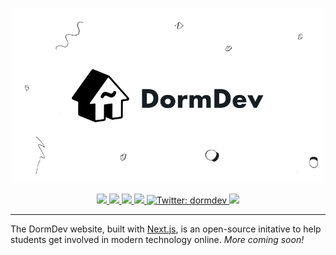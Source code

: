 <!-- Banner Image -->

<p align="center">
<a href="https://dormdev.com"><img src="./public/assets/header.png" width="500" alt="DormDev header"></a>
</p>

<p align="center">
  <a aria-label="CircleCI" href="https://circleci.com/gh/dormdev/dormdev">
    <img src="https://img.shields.io/circleci/project/github/badges/shields/master?style=flat-square">
  </a>
  <a aria-label="PRs Welcome" href="https://github.com/dormdev/dormdev/blob/master/CONTRIBUTING.md">
    <img src="https://img.shields.io/badge/PRs-welcome-brightgreen.svg?style=flat-square">
  </a>
  <a aria-label="Contributors" href="https://github.com/dormdev/dormdev/graphs/contributors">
    <img src="https://img.shields.io/github/contributors/dormdev/dormdev.svg?style=flat-square">
  </a>  
  <a aria-label="Join the community on Spectrum" href="https://spectrum.chat/dormdev">
    <img src="https://img.shields.io/badge/join%20the%20community-on%20spectrum-blue.svg?style=flat-square&colorB=3818E5">
  </a>
  <a aria-label="Follow @dormdev on Twitter" href="https://twitter.com/intent/follow?screen_name=dormdev">
    <img  alt="Twitter: dormdev" src="https://img.shields.io/twitter/follow/dormdev.svg?style=flat-square&label=Follow%20dormdev&logo=TWITTER&logoColor=FFFFFF&labelColor=00aced&logoWidth=15&color=lightgray" />
  </a>
  <a aria-label="License: Apache 2.0" href="https://github.com/dormdev/dormdev/blob/master/LICENSE">
    <img src="https://img.shields.io/badge/License-Apache%202.0-blue.svg?style=flat-square">
  </a>
</p>

---

The DormDev website, built with [Next.js](https://github.com/zeit/next.js), is an open-source initative to help students get involved in modern technology online. _More coming soon!_
